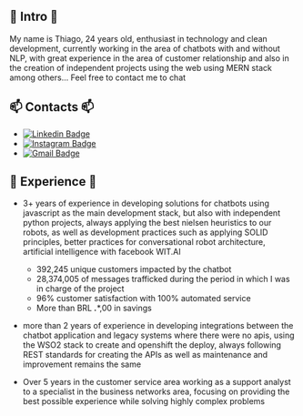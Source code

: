 ## 🤖 Intro 🤖
My name is Thiago, 24 years old, enthusiast in technology and clean development, currently working in the area of chatbots with and without NLP, with great experience in the area of customer relationship and also in the creation of independent projects using the web using MERN stack among others...
Feel free to contact me to chat


## 📫 Contacts 📫
 - [![Linkedin Badge](https://img.shields.io/badge/-alrtas-blue?style=flat-square&logo=Linkedin&logoColor=white&link=https://www.linkedin.com/in/alrtas/)](https://www.linkedin.com/in/alrtas/)
 - [![Instagram Badge](https://img.shields.io/badge/-alrtas-e4405f?style=flat-square&logo=Instagram&logoColor=white&link=https://www.instagram.com/alrtas/)](https://www.instagram.com/alrtas/)
 - [![Gmail Badge](https://img.shields.io/badge/-alrrtas@gmail.com-d14836?style=flat-square&logo=Gmail&logoColor=white&link=mailto:alrrtas@gmail.com)](mailto:alrrtas@gmail.com)

## 🔭 Experience 🔭
 - 3+ years of experience in developing solutions for chatbots using javascript as the main development stack, but also with independent python projects, always applying the best nielsen heuristics to our robots, as well as development practices such as applying SOLID principles, better practices for conversational robot architecture, artificial intelligence with facebook WIT.AI
   - 392,245 unique customers impacted by the chatbot
   - 28,374,005 of messages trafficked during the period in which I was in charge of the project
   - 96% customer satisfaction with 100% automated service
   - More than BRL ***.****,00 in savings 

 - more than 2 years of experience in developing integrations between the chatbot application and legacy systems where there were no apis, using the WSO2 stack to create and openshift the deploy, always following REST standards for creating the APIs as well as maintenance and improvement remains the same

 - Over 5 years in the customer service area working as a support analyst to a specialist in the business networks area, focusing on providing the best possible experience while solving highly complex problems



<!--## 📈  Some cool metrics 📈 
![Metrics](https://metrics.lecoq.io/alrtas?template=classic&habits=1&languages=1&followup=1&lines=1&achievements=1&notable=1&people=1&languages.limit=8&languages.colors=github&languages.threshold=0%25&habits.from=200&habits.days=14&habits.facts=true&habits.charts=false&people.limit=28&people.size=28&people.types=followers%2C%20following&people.identicons=false&people.shuffle=false&achievements.threshold=C&achievements.secrets=true&achievements.limit=0&config.timezone=America%2FSao_Paulo)
